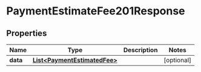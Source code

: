 

# PaymentEstimateFee201Response


## Properties

| Name | Type | Description | Notes |
|------------ | ------------- | ------------- | -------------|
|**data** | [**List&lt;PaymentEstimatedFee&gt;**](PaymentEstimatedFee.md) |  |  [optional] |



